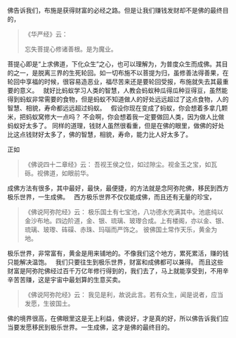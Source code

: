 佛告诉我们，布施是获得财富的必经之路。但是让我们赚钱发财却不是佛的最终目的，

> 《华严经》云：
> 
> 忘失菩提心修诸善根。是为魔业。

菩提心即是“上求佛道，下化众生”之心，也可以理解为，为普度众生而成佛。其目的之一，是脱离三界的生死轮回。如一切布施不以菩提为归，虽修善法得善果，在轮回中享福的时候，很容易造恶业，福尽苦来还是要轮回受报，布施就失去其最重要的意义。
&nbsp;
就好比蚂蚁学习人类的智慧，人教会蚂蚁种瓜得瓜种豆得豆，虽然能得到蚂蚁非常需要的食物，但是蚂蚁不知道做人的好处远远超过了这点食物，人的智慧、相貌，寿命都远远超过蚂蚁。
&nbsp;
假设你现在变成了蚂蚁，你会想着多拿几颗米，把蚂蚁窝修大一点吗？
不会啊，你会想着我一定要做回人类，因为做人比做蚂蚁好太多了。
同样的道理，钱财人虽然很看重，但是在佛的眼里，做佛的好处比这点钱财好太多了，佛的智慧，相貌，寿命，能力比人好太多了。

正如

> 《佛说四十二章经》云：
> 吾视王侯之位，如过隙尘。视金玉之宝，如瓦砾。视佛道，如眼前华。

成佛方法有很多，其中最好，最快，最便捷，的方法就是念阿弥陀佛，移民到西方极乐世界，一生成佛。
&nbsp;
西方极乐世界不仅仅能成佛，而且还有无量的珍宝，

> 《佛说阿弥陀经》云：
> 极乐国土有七宝池，八功德水充满其中。池底纯以金沙布地。四边阶道，金、银、琉璃、玻瓈合成。上有楼阁，亦以金、银、琉璃、玻瓈、砗磲、赤珠、玛瑙而严饰之。
> 彼佛国土常作天乐，黄金为地。

极乐世界，非常富有，黄金是用来铺地的。不像我们这个地方，累死累活，赚的钱只能解决温饱。
&nbsp;
我们只要往生到极乐世界，财富和成佛都可以兼得。
而且这些财富是阿弥陀佛经过百千万亿年修行得到的，我们去了，马上就能享受到，不用辛辛苦苦赚，这是宇宙中最划算的生意买卖。

> 《佛说阿弥陀经》云：
> 我见是利，故说此言。若有众生，闻是说者，应当发愿，生彼国土。

佛的境界很高，在佛眼里这是无上利益，佛说好，才是真的好，所以佛告诉我们应当要发愿移民到极乐世界。一生成佛，这才是佛的最终目的。